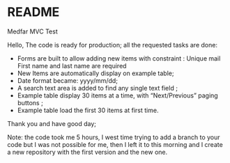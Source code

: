 # README #

Medfar MVC Test


Hello,
The code is ready for production; all the requested tasks are done:
-	Forms are built to allow adding new items with constraint :
Unique mail
First name and last name are required
-	New Items are automatically display on example table;
-	 Date format became: yyyy/mm/dd;
-	A search text area is added to find any single text field ;
-	Example table display 30 items at a time, with “Next/Previous” paging buttons ;
-	Example table load the first 30 items at first time.



Thank you and have good day;



Note: the code took me 5 hours, I west time trying to add a branch to your code but I was not possible for me, then I left it to this morning and I create a new repository with the first version and the new one.
